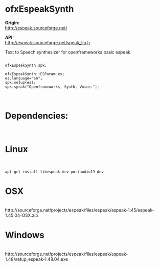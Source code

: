 # ofxEspeakSynth

<b>Origin:</b><br>
http://espeak.sourceforge.net/

<b>API:</b><br>
http://espeak.sourceforge.net/speak_lib.h

Text to Speech synthesizer for openframeworks basic espeak.
<br>
<pre><code>
ofxEspeakSynth spk;

ofxEspeakSynth::ESParam es;
es.language="en";
spk.setup(es);
spk.speak("Openframeworks, Synth, Voice.");
</code></pre>

<br>
<h1><b>Dependencies:</b></h1><br>
<h1>Linux</h1><br>
<pre><code>apt-get install libespeak-dev portaudio19-dev</code></pre>

<h1>OSX</h1><br>
http://sourceforge.net/projects/espeak/files/espeak/espeak-1.45/espeak-1.45.04-OSX.zip

<h1>Windows</h1><br>
http://sourceforge.net/projects/espeak/files/espeak/espeak-1.48/setup_espeak-1.48.04.exe
